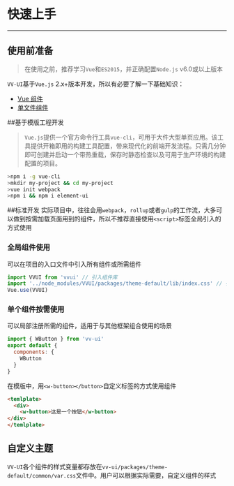 # 快速上手

----

## 使用前准备

>在使用之前，推荐学习`Vue`和`ES2015`，并正确配置`Node.js` v6.0或以上版本

`VV-UI`基于`Vue.js` 2.x+版本开发，所以有必要了解一下基础知识：
- [Vue 组件](https://cn.vuejs.org/v2/guide/components.html)
- [单文件组件](https://cn.vuejs.org/v2/guide/single-file-components.html)

##基于模版工程开发

>`Vue.js`提供一个官方命令行工具`vue-cli`，可用于大件大型单页应用。该工具提供开箱即用的构建工具配置，带来现代化的前端开发流程。只需几分钟即可创建并启动一个带热重载，保存时静态检查以及可用于生产环境的构建配置的项目。
```bash
>npm i -g vue-cli
>mkdir my-project && cd my-project
>vue init webpack
>npm i && npm i element-ui
```

##标准开发 
实际项目中，往往会用`webpack`，`rollup`或者`gulp`的工作流，大多可以做到按需加载页面用到的组件，所以不推荐直接使用`<script>`标签全局引入的方式使用

### 全局组件使用
可以在项目的入口文件中引入所有组件或所需组件

```js
import VVUI from 'vvui' // 引入组件库
import '../node_modules/VVUI/packages/theme-default/lib/index.css' // 引入样式库
Vue.use(VVUI)
```

### 单个组件按需使用
可以局部注册所需的组件，适用于与其他框架组合使用的场景

```js
import { WButton } from 'vv-ui'
export default {
  components: {
    WButton
  }
}
```
在模版中，用`<w-button></button>`自定义标签的方式使用组件
```html
<temlplate>
  <div>
    <w-button>这是一个按钮</w-button>
</div>
</temlplate>
```

## 自定义主题
`VV-UI`各个组件的样式变量都存放在`vv-ui/packages/theme-default/common/var.css`文件中。用户可以根据实际需要，自定义组件的样式
